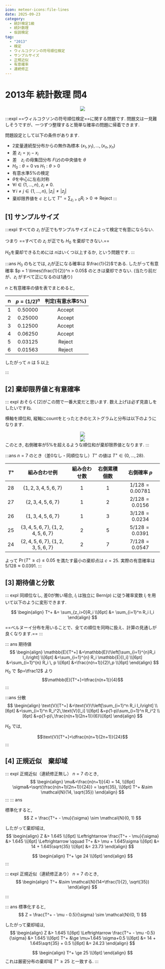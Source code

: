 ```yaml
---
icon: meteor-icons:file-lines
date: 2025-09-23
category:
  - 統計検定1級
  - 統計数理
  - 仮説検定
tag:
  - "2013"
  - 検定
  - ウィルコクソンの符号順位検定
  - サンプルサイズ
  - 正規近似
  - 有意確率
  - 連続修正
---
```


# 2013年 統計数理 問4

<div style="display: flex; gap: 10px; justify-content: center;">
  <img src="/assets/images/grade1_1/2013/thumbnail.png" style="max-width: 100%; height: auto;">
</div>
<AffiliateBook id="kakomon1213"/>


:::expl
==ウィルコクソンの符号順位検定==に関する問題です.
問題文は一見難しそうですが、一つずつ整理すると簡単な確率の問題に帰着できます.

問題設定として以下の条件があります.
- 2変量連続型分布からの無作為標本 $(x_1, y_1),\dots, (x_n, y_n)$
- 差 $z_i = y_i - x_i$
- 差　$z_i$ の母集団分布 $F(z)$の中央値を $\theta$
- $H_0: \theta=0$ vs $H_1: \theta>0$
- 有意水準5%の検定
- $\theta$を中心に左右対称
- $\forall i \in \{1,\dots,n\},\; z_i \ne 0.$
- $\forall\, i\neq j\in\{1,\dots,n\},\ |z_i|\neq |z_j|$
- 棄却限界値を $c$ として $T^+ = \sum_{z_i>0}R_i > 0 \Rightarrow \text{Reject}$
:::

## [1] サンプルサイズ
:::expl
すべての $z_i$ が正でもサンプルサイズ $n$ によって検定で有意にならない.

つまり
==すべての $z_i$ が正でも $H_0$ を棄却できない.==

$H_0$を棄却できるためには $n$はいくつ以上するか, という問題です.
:::

:::ans
$H_0$ のもとでは, $z_i$が正になる確率は $\frac{1}{2}$である.
したがって有意確率 $p = 1 \times(\frac{1}{2})^n > 0.05$ のときは棄却できない.
(当たり前だが、$z_i$ がすべて正になるのは1通り)

$n$ と有意確率の値を表でまとめると,

| n | $p=(1/2)^n$ | 判定(有意水準5%) |
|---:|:-------------:|:-----------------:|
| 1 | 0.50000 | Accept |
| 2 | 0.25000 | Accept |
| 3 | 0.12500 | Accept |
| 4 | 0.06250 | Accept |
| 5 | 0.03125 | Reject |
| 6 | 0.01563 | Reject |

したがって $n$ は $5$ 以上

:::

## [2] 棄却限界値と有意確率

::: expl
おそらく[2]がこの問で一番大変だと思います.
数え上げは必ず見直しをしたいですね.

横軸を順位和, 縦軸にcountをとったときのヒストグラムと分布は以下のようになります.
<div style="display: flex; gap: 10px; justify-content: center;">
  <img src="/assets/images/grade1_1/2013/t_plus_count.png" style="max-width: 100%; height: auto;">
</div>
<div style="display: flex; gap: 10px; justify-content: center;">
  <img src="/assets/images/grade1_1/2013/t_plus_prob.png" style="max-width: 100%; height: auto;">
</div>
このとき, 右側確率が5%を超えるような順位和が棄却限界値となります.
:::

:::ans
$n=7$ のとき（差0なし・同順位なし）$T^+$ の値は $T^+\in\{0,\dots,28\}$.


| $T^+$ | 組み合わせ例 | 組み合わせ数 | 右側累積個数 | 右側確率 $p$ |
|---:|:--:|:---:|:------:|:---:|
| 28 | $\{1,2,3,4,5,6,7\}$ | 1 | 1 | $1/128=0.00781$ |
| 27 | $\{2,3,4,5,6,7\}$ | 1 | 2 | $2/128=0.0156$ |
| 26 | $\{1,3,4,5,6,7\}$ | 1 | 3 | $3/128=0.0234$ |
| 25 | $\{3,4,5,6,7\},\ \{1,2,4,5,6,7\}$ | 2 | 5 | $5/128=0.0391$ |
| 24 | $\{2,4,5,6,7\},\ \{1,2,3,5,6,7\}$ | 2 | 7 | $7/128=0.0547$ |

よって $\Pr(T^+\ge c)\le 0.05$ を満たす最小の棄却点は $c=25$.
実際の有意確率は $5/128\approx0.0391$.
:::

## [3] 期待値と分散
::: expl
同順位なし, 差0が無い場合, $I_i$ は独立に $\mathrm{Bern}(p)$ に従う確率変数 $I_i$ を用いて以下のように変形できます.  

$$ \begin{align} T^+ &= \sum_{z_i>0}R_i \\[6pt]
&= \sum_{i=1}^n R_i I_i \end{align}
$$

==ベルヌーイ分布を用いることで、全ての順位を同時に扱え、計算の見通しが良くなります.==
:::

::: ans 期待値
$$
\begin{align}
\mathbb{E}[T^+]
&=\mathbb{E}\!\left[\sum_{i=1}^{n}R_i I_i\right] \\[6pt]
&=\sum_{i=1}^{n} R_i \mathbb{E}[I_i] \\[6pt]
&=\sum_{i=1}^{n} R_i \, p \\[6pt]
&=\frac{n(n+1)}{2}\,p \\[6pt]
\end{align}
$$
$H_0$ で $p=\tfrac12$ より
$$\mathbb{E}[T^+]=\tfrac{n(n+1)}{4}$$
:::

:::ans 分散
$$
\begin{align}
\text{V}[T^+]
&=\text{V}\!\left[\sum_{i=1}^n R_i I_i\right] \\[6pt]
&=\sum_{i=1}^n R_i^2\,\text{V}[I_i] \\[6pt]
&=p(1-p)\sum_{i=1}^n R_i^2 \\[6pt]
&=p(1-p)\,\frac{n(n+1)(2n+1)}{6}\\[6pt]
\end{align}
$$

$H_0$ では,

$$\text{V}[T^+]=\dfrac{n(n+1)(2n+1)}{24}$$
:::

## [4] 正規近似　棄却域

::: expl
正規近似（連続修正無し）
$n = 7$ のとき,
$$
\begin{align}
\mu&=\frac{n(n+1)}{4} = 14, \\[6pt]
\sigma&=\sqrt{\frac{n(n+1)(2n+1)}{24}} = \sqrt{35}, \\[6pt]
T^+ &\sim \mathcal{N}(14, \sqrt{35})
\end{align}
$$
:::
::: ans

標準化すると,
$$
Z = \frac{T^+ - \mu}{\sigma} \sim \mathcal{N}(0, 1)
$$

したがって棄却域は, 
$$
\begin{align}
Z &> 1.645 \\[6pt]
\Leftrightarrow \frac{T^+ - \mu}{\sigma} &> 1.645 \\[6pt]
\Leftrightarrow \qquad T^+ &> \mu + 1.645\sigma \\[6pt]
&= 14 + 1.645\sqrt{35} \\[6pt]
&= 23.73
\end{align}
$$

$$
\begin{align}
T^+ \ge 24  \\[6pt]
\end{align}
$$
:::


::: expl
正規近似（連続修正あり）
$n = 7$ のとき,
$$
\begin{align}
T^+ &\sim \mathcal{N}(14+\tfrac{1}{2}, \sqrt{35})
\end{align}
$$
<div class="vp-card-container">
<VPCard
  title="連続修正（半整数補正）とは？"
  desc="離散型分布の正規近似"
  link="/posts/test/continuity_correction.html"
/>
</div>
:::


::: ans
標準化すると,
$$
Z = \frac{T^+ - \mu - 0.5}{\sigma} \sim \mathcal{N}(0, 1)
$$

したがって棄却域は, 
$$
\begin{align}
Z &> 1.645 \\[6pt]
\Leftrightarrow \frac{T^+ - \mu -0.5}{\sigma} &> 1.645 \\[6pt]
T^+ &\ge \mu+1.645 \sigma+0.5 \\[6pt]
&= 14 + 1.645\sqrt{35} + 0.5 \\[6pt]
&= 24.23
\end{align}
$$

$$
\begin{align}
T^+ \ge 25  \\[6pt]
\end{align}
$$
これは厳密分布の棄却域 $T^+\ge 25$ と一致する.
:::
